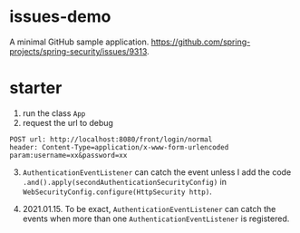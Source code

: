 # issues-demo
A minimal GitHub sample application. https://github.com/spring-projects/spring-security/issues/9313.

# starter
1. run the  class `App`
2. request the url to debug

```
POST url: http://localhost:8080/front/login/normal
header: Content-Type=application/x-www-form-urlencoded
param:username=xx&password=xx
```

3. `AuthenticationEventListener` can catch the event unless I add the code `.and().apply(secondAuthenticationSecurityConfig)` in `WebSecurityConfig.configure(HttpSecurity http)`. 

4. 2021.01.15. To be exact, `AuthenticationEventListener` can catch the events when more than one `AuthenticationEventListener` is registered.
